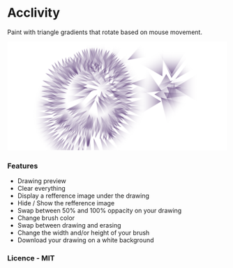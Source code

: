 # Acclivity

Paint with triangle gradients that rotate based on mouse movement.

![Sample](./samples/drawing.png)

### Features

* Drawing preview
* Clear everything
* Display a refference image under the drawing
* Hide / Show the refference image
* Swap between 50% and 100% oppacity on your drawing
* Change brush color
* Swap between drawing and erasing
* Change the width and/or height of your brush 
* Download your drawing on a white background

### Licence - MIT
